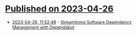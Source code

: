 # [Published on 2023-04-26](index.md)

* [2023-04-26, 11:52:48](https://lobste.rs/s/usqox4/streamlining_software_dependency) - [Streamlining Software Dependency Management with Dependabot](https://blog.mergify.com/streamlining-software-dependency-management-with-dependabot/)
